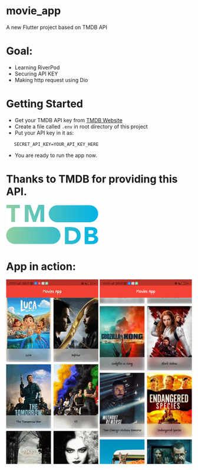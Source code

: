 # movie_app 

A new Flutter project based on TMDB API

# Goal:
 - Learning RiverPod
 - Securing API KEY
 - Making http request using Dio

# Getting Started

 - Get your TMDB API key from [TMDB Website](https://www.themoviedb.org/)
 - Create a file called ```.env``` in root directory of this project
 - Put your API key in it as:
 ```
    SECRET_API_KEY=YOUR_API_KEY_HERE
 ```
 - You are ready to run the app now.


# Thanks to TMDB for providing this API.
<div class="attribute tmdb"> <img src="tmdb_logo.svg" width="250" title="Home Tab"> </div>

# App in action:
<div class="row">
      <img src="screen_record.gif" width="250" title="app in live running mode">
      <img src="screenshot_1.png" width="250" title="App Screenshot 1">     
</div>
